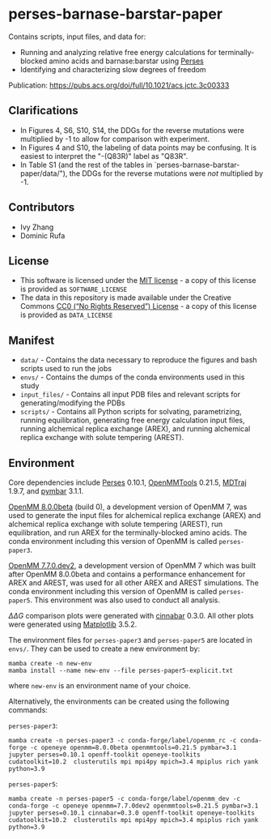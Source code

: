 # perses-barnase-barstar-paper
Contains scripts, input files, and data for:
- Running and analyzing relative free energy calculations for terminally-blocked amino acids and barnase:barstar using [Perses](https://github.com/choderalab/perses)
- Identifying and characterizing slow degrees of freedom

Publication: https://pubs.acs.org/doi/full/10.1021/acs.jctc.3c00333

## Clarifications
- In Figures 4, S6, S10, S14, the DDGs for the reverse mutations were multiplied by -1 to allow for comparison with experiment. 
- In Figures 4 and S10, the labeling of data points may be confusing. It is easiest to interpret the "-(Q83R)" label as "Q83R".
- In Table S1 (and the rest of the tables in `perses-barnase-barstar-paper/data/"), the DDGs for the reverse mutations were *not* multiplied by -1.

## Contributors
- Ivy Zhang
- Dominic Rufa

## License
* This software is licensed under the [MIT license](https://opensource.org/licenses/MIT) - a copy of this license is provided as `SOFTWARE_LICENSE`
* The data in this repository is made available under the Creative Commons [CC0 (“No Rights Reserved”) License](https://creativecommons.org/share-your-work/public-domain/cc0/) - a copy of this license is provided as `DATA_LICENSE`

## Manifest
* `data/` - Contains the data necessary to reproduce the figures and bash scripts used to run the jobs
* `envs/` - Contains the dumps of the conda environments used in this study
* `input_files/` - Contains all input PDB files and relevant scripts for generating/modifying the PDBs
* `scripts/` - Contains all Python scripts for solvating, parametrizing, running equilibration, generating free energy calculation input files, running alchemical replica exchange (AREX), and running alchemical replica exchange with solute tempering (AREST).

## Environment
Core dependencies include [Perses](https://github.com/choderalab/perses) 0.10.1, [OpenMMTools](https://github.com/choderalab/openmmtools) 0.21.5, [MDTraj](https://github.com/mdtraj/mdtraj) 1.9.7, and [pymbar](https://github.com/choderalab/pymbar) 3.1.1.

[OpenMM 8.0.0beta](https://anaconda.org/conda-forge/openmm/files?version=8.0.0beta) (build 0), a development version of OpenMM 7, was used to generate the input files for alchemical replica exchange (AREX) and alchemical replica exchange with solute tempering (AREST), run equilibration, and run AREX for the terminally-blocked amino acids. The conda environment including this version of OpenMM is called `perses-paper3`.

[OpenMM 7.7.0.dev2](https://anaconda.org/conda-forge/openmm/files?version=7.7.0dev2), a development version of OpenMM 7 which was built after OpenMM 8.0.0beta and contains a performance enhancement for AREX and AREST, was used for all other AREX and AREST simulations. The conda environment including this version of OpenMM is called `perses-paper5`. This environment was also used to conduct all analysis.

$\Delta\Delta G$ comparison plots were generated with [cinnabar](https://github.com/OpenFreeEnergy/cinnabar) 0.3.0. 
All other plots were generated using [Matplotlib](https://matplotlib.org/stable/index.html) 3.5.2.

The environment files for `perses-paper3` and `perses-paper5` are located in `envs/`.
They can be used to create a new environment by:
```
mamba create -n new-env
mamba install --name new-env --file perses-paper5-explicit.txt
```
where `new-env` is an environment name of your choice. 

Alternatively, the environments can be created using the following commands:

`perses-paper3`: 
```
mamba create -n perses-paper3 -c conda-forge/label/openmm_rc -c conda-forge -c openeye openmm=8.0.0beta openmmtools=0.21.5 pymbar=3.1 jupyter perses=0.10.1 openff-toolkit openeye-toolkits cudatoolkit=10.2  clusterutils mpi mpi4py mpich=3.4 mpiplus rich yank python=3.9
```

`perses-paper5`:
```
mamba create -n perses-paper5 -c conda-forge/label/openmm_dev -c conda-forge -c openeye openmm=7.7.0dev2 openmmtools=0.21.5 pymbar=3.1 jupyter perses=0.10.1 cinnabar=0.3.0 openff-toolkit openeye-toolkits cudatoolkit=10.2  clusterutils mpi mpi4py mpich=3.4 mpiplus rich yank python=3.9
```
